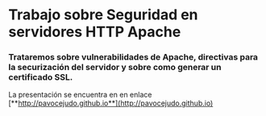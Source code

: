 # Trabajo sobre Seguridad en servidores HTTP Apache

### Trataremos sobre vulnerabilidades de Apache, directivas para la securización del servidor y sobre como generar un certificado SSL.

La presentación se encuentra en en enlace [**http://pavocejudo.github.io**](http://pavocejudo.github.io)
